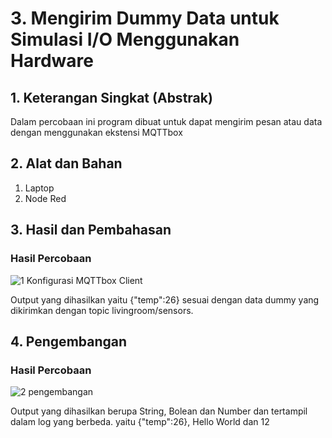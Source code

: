 # 3. Mengirim Dummy Data untuk Simulasi I/O Menggunakan Hardware

## 1. Keterangan Singkat (Abstrak)

Dalam percobaan ini program dibuat untuk dapat mengirim pesan atau data dengan menggunakan ekstensi MQTTbox

## 2. Alat dan Bahan
1. Laptop
2. Node Red
   
## 3. Hasil dan Pembahasan

### Hasil Percobaan
![1  Konfigurasi MQTTbox Client](https://github.com/Aisyahnurul/AisyahN-system-embedded/assets/147674662/0f0b885e-3168-4683-ba05-f14df141c06f)


Output yang dihasilkan yaitu {"temp":26} sesuai dengan data dummy yang dikirimkan dengan topic livingroom/sensors.

## 4. Pengembangan 

### Hasil Percobaan
![2  pengembangan](https://github.com/Aisyahnurul/AisyahN-system-embedded/assets/147674662/60df1ab9-65f4-4e2e-9249-33eea503e967)


Output yang dihasilkan berupa String, Bolean dan Number dan tertampil dalam log yang berbeda. 
yaitu {"temp":26}, Hello World dan 12


<br></br>
